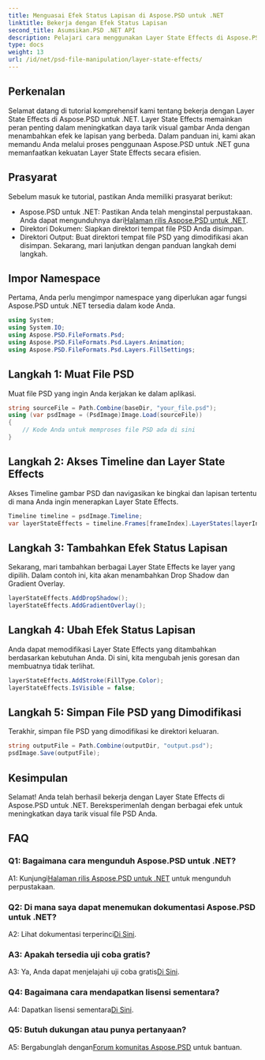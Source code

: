 ```yaml
---
title: Menguasai Efek Status Lapisan di Aspose.PSD untuk .NET
linktitle: Bekerja dengan Efek Status Lapisan
second_title: Asumsikan.PSD .NET API
description: Pelajari cara menggunakan Layer State Effects di Aspose.PSD untuk .NET. Sempurnakan file PSD Anda dengan Drop Shadow, Gradient Overlay, dan banyak lagi. Panduan tutorial mudah.
type: docs
weight: 13
url: /id/net/psd-file-manipulation/layer-state-effects/
---
```

## Perkenalan
Selamat datang di tutorial komprehensif kami tentang bekerja dengan Layer State Effects di Aspose.PSD untuk .NET. Layer State Effects memainkan peran penting dalam meningkatkan daya tarik visual gambar Anda dengan menambahkan efek ke lapisan yang berbeda. Dalam panduan ini, kami akan memandu Anda melalui proses penggunaan Aspose.PSD untuk .NET guna memanfaatkan kekuatan Layer State Effects secara efisien.
## Prasyarat
Sebelum masuk ke tutorial, pastikan Anda memiliki prasyarat berikut:
-  Aspose.PSD untuk .NET: Pastikan Anda telah menginstal perpustakaan. Anda dapat mengunduhnya dari[Halaman rilis Aspose.PSD untuk .NET](https://releases.aspose.com/psd/net/).
- Direktori Dokumen: Siapkan direktori tempat file PSD Anda disimpan.
- Direktori Output: Buat direktori tempat file PSD yang dimodifikasi akan disimpan.
Sekarang, mari lanjutkan dengan panduan langkah demi langkah.
## Impor Namespace
Pertama, Anda perlu mengimpor namespace yang diperlukan agar fungsi Aspose.PSD untuk .NET tersedia dalam kode Anda.
```csharp
using System;
using System.IO;
using Aspose.PSD.FileFormats.Psd;
using Aspose.PSD.FileFormats.Psd.Layers.Animation;
using Aspose.PSD.FileFormats.Psd.Layers.FillSettings;
```
## Langkah 1: Muat File PSD
Muat file PSD yang ingin Anda kerjakan ke dalam aplikasi.
```csharp
string sourceFile = Path.Combine(baseDir, "your_file.psd");
using (var psdImage = (PsdImage)Image.Load(sourceFile))
{
    // Kode Anda untuk memproses file PSD ada di sini
}
```
## Langkah 2: Akses Timeline dan Layer State Effects
Akses Timeline gambar PSD dan navigasikan ke bingkai dan lapisan tertentu di mana Anda ingin menerapkan Layer State Effects.
```csharp
Timeline timeline = psdImage.Timeline;
var layerStateEffects = timeline.Frames[frameIndex].LayerStates[layerIndex].StateEffects;
```
## Langkah 3: Tambahkan Efek Status Lapisan
Sekarang, mari tambahkan berbagai Layer State Effects ke layer yang dipilih. Dalam contoh ini, kita akan menambahkan Drop Shadow dan Gradient Overlay.
```csharp
layerStateEffects.AddDropShadow();
layerStateEffects.AddGradientOverlay();
```
## Langkah 4: Ubah Efek Status Lapisan
Anda dapat memodifikasi Layer State Effects yang ditambahkan berdasarkan kebutuhan Anda. Di sini, kita mengubah jenis goresan dan membuatnya tidak terlihat.
```csharp
layerStateEffects.AddStroke(FillType.Color);
layerStateEffects.IsVisible = false;
```
## Langkah 5: Simpan File PSD yang Dimodifikasi
Terakhir, simpan file PSD yang dimodifikasi ke direktori keluaran.
```csharp
string outputFile = Path.Combine(outputDir, "output.psd");
psdImage.Save(outputFile);
```
## Kesimpulan

Selamat! Anda telah berhasil bekerja dengan Layer State Effects di Aspose.PSD untuk .NET. Bereksperimenlah dengan berbagai efek untuk meningkatkan daya tarik visual file PSD Anda.

## FAQ

### Q1: Bagaimana cara mengunduh Aspose.PSD untuk .NET?

 A1: Kunjungi[Halaman rilis Aspose.PSD untuk .NET](https://releases.aspose.com/psd/net/) untuk mengunduh perpustakaan.

### Q2: Di mana saya dapat menemukan dokumentasi Aspose.PSD untuk .NET?

 A2: Lihat dokumentasi terperinci[Di Sini](https://reference.aspose.com/psd/net/).

### A3: Apakah tersedia uji coba gratis?

 A3: Ya, Anda dapat menjelajahi uji coba gratis[Di Sini](https://releases.aspose.com/).

### Q4: Bagaimana cara mendapatkan lisensi sementara?

 A4: Dapatkan lisensi sementara[Di Sini](https://purchase.aspose.com/temporary-license/).

### Q5: Butuh dukungan atau punya pertanyaan?

 A5: Bergabunglah dengan[Forum komunitas Aspose.PSD](https://forum.aspose.com/c/psd/34) untuk bantuan.